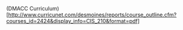 
(DMACC Curriculum)[http://www.curricunet.com/desmoines/reports/course_outline.cfm?courses_id=2424&display_info=CIS_210&format=pdf]
